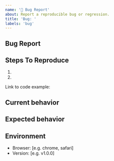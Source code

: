```yaml
---
name: '🐛 Bug Report'
about: Report a reproducible bug or regression.
title: 'Bug: '
labels: 'bug'
---
```


## Bug Report

<!--
  Please provide a clear and concise description of what the bug is. Include
  screenshots if needed. Please test using the latest version of the relevant
  lib-node-template packages to make sure your issue has not already been fixed.
-->

## Steps To Reproduce

1.
2.

<!--
  Your bug will get fixed much faster if we can run your code and it doesn't
  have dependencies other than lib-node-template. Issues without reproduction steps or
  code examples may be immediately closed as not actionable.
-->

Link to code example:

<!--
  Please provide a CodeSandbox (https://codesandbox.io/s/new), a link to a
  repository on GitHub, or provide a minimal code example that reproduces the
  problem. You may provide a screenshot of the application if you think it is
  relevant to your bug report. Here are some tips for providing a minimal
  example: https://stackoverflow.com/help/mcve.
-->

## Current behavior

## Expected behavior

## Environment

- Browser: [e.g. chrome, safari]
- Version: [e.g. v1.0.0]
